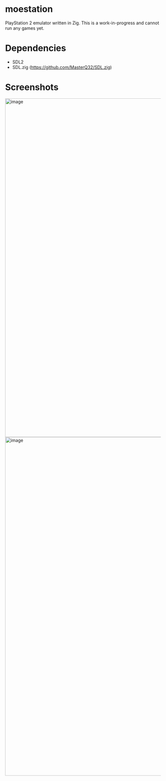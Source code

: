 # moestation
 PlayStation 2 emulator written in Zig. This is a work-in-progress and cannot run any games yet.

# Dependencies
 - SDL2
 - SDL.zig (https://github.com/MasterQ32/SDL.zig)
 
 # Screenshots
<img width="1092" alt="image" src="https://user-images.githubusercontent.com/51570316/212671604-60696145-20ee-4df1-924b-bc0bd6304f5d.png">
<img width="1092" alt="image" src="https://user-images.githubusercontent.com/51570316/212671877-f26ef8b5-c816-4182-9ee9-c61211860f54.png">
